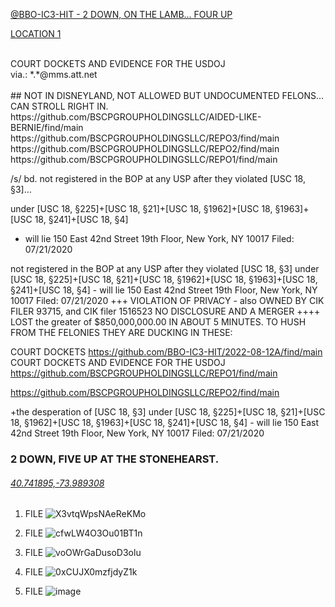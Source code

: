 [@BBO-IC3-HIT - 2 DOWN, ON THE LAMB... FOUR UP](https://github.com/BSCPGROUPHOLDINGSLLC/REPO1/blob/10b69e2a8d6a269bad9c75d12a5416af918af4e1/MUGSHOTS%20OF%20what%20remains%20at%20STONEHEARST.pdf)


[LOCATION 1](https://github.com/BSCPGROUPHOLDINGSLLC/REPO1/raw/bdc3986eccdc81766e55e2ee1d440c8b7140c8c9/MUGSHOTS%20OF%20STONEHEARST%20ASYLUM.pdf)

<br>
COURT DOCKETS AND EVIDENCE FOR THE USDOJ<br>
via.: *.*@mms.att.net<br>
<br>
## NOT IN DISNEYLAND, NOT ALLOWED BUT UNDOCUMENTED FELONS... CAN STROLL RIGHT IN.
https://github.com/BSCPGROUPHOLDINGSLLC/AIDED-LIKE-BERNIE/find/main<br>
https://github.com/BSCPGROUPHOLDINGSLLC/REPO3/find/main<br>
https://github.com/BSCPGROUPHOLDINGSLLC/REPO2/find/main<br>
https://github.com/BSCPGROUPHOLDINGSLLC/REPO1/find/main<br>

/s/ bd.
not registered in the BOP at any USP after they violated 
[USC 18, §3]…

under [USC 18, §225]+[USC 18, §21]+[USC 18, §1962]+[USC 18, §1963]+[USC 18, §241]+[USC 18, §4]
- will lie 150 East 42nd Street 19th Floor, New York, NY 10017 Filed: 07/21/2020

not registered in the BOP at any USP after they violated [USC 18, §3]  under  [USC 18, §225]+[USC 18, §21]+[USC 18, §1962]+[USC 18, §1963]+[USC 18, §241]+[USC 18, §4] - will lie  150 East 42nd Street 19th Floor, New York, NY 10017 Filed: 07/21/2020
+++
VIOLATION OF PRIVACY - also OWNED BY CIK FILER 93715, and CIK filer 1516523 NO DISCLOSURE AND A MERGER
++++
LOST the greater of $850,000,000.00 IN ABOUT 5 MINUTES.
TO HUSH FROM THE FELONIES THEY ARE DUCKING IN THESE:

COURT DOCKETS
https://github.com/BBO-IC3-HIT/2022-08-12A/find/main
COURT DOCKETS AND EVIDENCE FOR THE USDOJ
https://github.com/BSCPGROUPHOLDINGSLLC/REPO1/find/main

https://github.com/BSCPGROUPHOLDINGSLLC/REPO2/find/main

+the desperation of [USC 18, §3]
under  [USC 18, §225]+[USC 18, §21]+[USC 18, §1962]+[USC 18, §1963]+[USC 18, §241]+[USC 18, §4] - will lie
150 East 42nd Street 19th Floor, New York, NY 10017 Filed: 07/21/2020

### 2 DOWN, FIVE UP AT THE STONEHEARST.

###### [40.741895,-73.989308](https://github.com/BSCPGROUPHOLDINGSLLC/REPO1/blob/10b69e2a8d6a269bad9c75d12a5416af918af4e1/MUGSHOTS%20OF%20what%20remains%20at%20STONEHEARST.pdf)

1. FILE
![X3vtqWpsNAeReKMo](https://user-images.githubusercontent.com/70865813/184585326-8c2dd390-e774-483a-afb8-0cd92ee16898.png)

2. FILE
![cfwLW4O3Ou01BT1n](https://user-images.githubusercontent.com/70865813/184585392-7040597d-f3f2-43d7-829b-ecbd887883b2.png)

3. FILE
![voOWrGaDusoD3olu](https://user-images.githubusercontent.com/70865813/184585405-6a537eaf-6b17-44e8-9e97-9a4dc9592377.png)

4. FILE
![0xCUJX0mzfjdyZ1k](https://user-images.githubusercontent.com/70865813/184585422-8467996c-241d-4168-993a-fc3261cc0b91.png)

5. FILE
![image](https://user-images.githubusercontent.com/70865813/184588753-d7e0820f-5bba-4679-8b67-91b03fc33baa.png)



